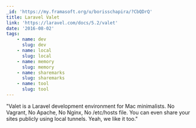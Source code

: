 ```yaml
---
_id: 'https://my.framasoft.org/u/borisschapira/?CbQDrQ'
title: Laravel Valet
link: 'https://laravel.com/docs/5.2/valet'
date: '2016-08-02'
tags:
    - name: dev
      slug: dev
    - name: local
      slug: local
    - name: memory
      slug: memory
    - name: sharemarks
      slug: sharemarks
    - name: tool
      slug: tool
---
```


<div class="markdown"><p>&quot;Valet is a Laravel development environment for Mac minimalists. No Vagrant, No Apache, No Nginx, No /etc/hosts file. You can even share your sites publicly using local tunnels. Yeah, we like it too.&quot;
</p></div>
